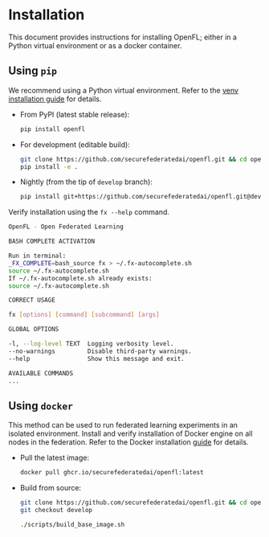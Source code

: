 # Installation

This document provides instructions for installing OpenFL; either in a Python virtual environment or as a docker container.

## Using `pip`

We recommend using a Python virtual environment. Refer to the [venv installation guide](https://docs.python.org/3/library/venv.html) for details.

* From PyPI (latest stable release):

    ```bash
    pip install openfl
    ```

* For development (editable build):

    ```bash
    git clone https://github.com/securefederatedai/openfl.git && cd openfl
    pip install -e .
    ```

* Nightly (from the tip of `develop` branch):

    ```bash
    pip install git+https://github.com/securefederatedai/openfl.git@develop
    ```

Verify installation using the `fx --help` command.

```bash
OpenFL - Open Federated Learning                                                

BASH COMPLETE ACTIVATION

Run in terminal:
_FX_COMPLETE=bash_source fx > ~/.fx-autocomplete.sh
source ~/.fx-autocomplete.sh
If ~/.fx-autocomplete.sh already exists:
source ~/.fx-autocomplete.sh

CORRECT USAGE

fx [options] [command] [subcommand] [args]

GLOBAL OPTIONS

-l, --log-level TEXT  Logging verbosity level.
--no-warnings         Disable third-party warnings.
--help                Show this message and exit.

AVAILABLE COMMANDS
...
```

## Using `docker`

This method can be used to run federated learning experiments in an isolated environment. Install and verify installation of Docker engine on all nodes in the federation. Refer to the Docker installation [guide](https://docs.docker.com/engine/install/) for details.

* Pull the latest image:

	```bash
	docker pull ghcr.io/securefederatedai/openfl:latest
	```
   
* Build from source:
	```bash
	git clone https://github.com/securefederatedai/openfl.git && cd openfl
	git checkout develop
    ```
    ```bash
	./scripts/build_base_image.sh
	```
